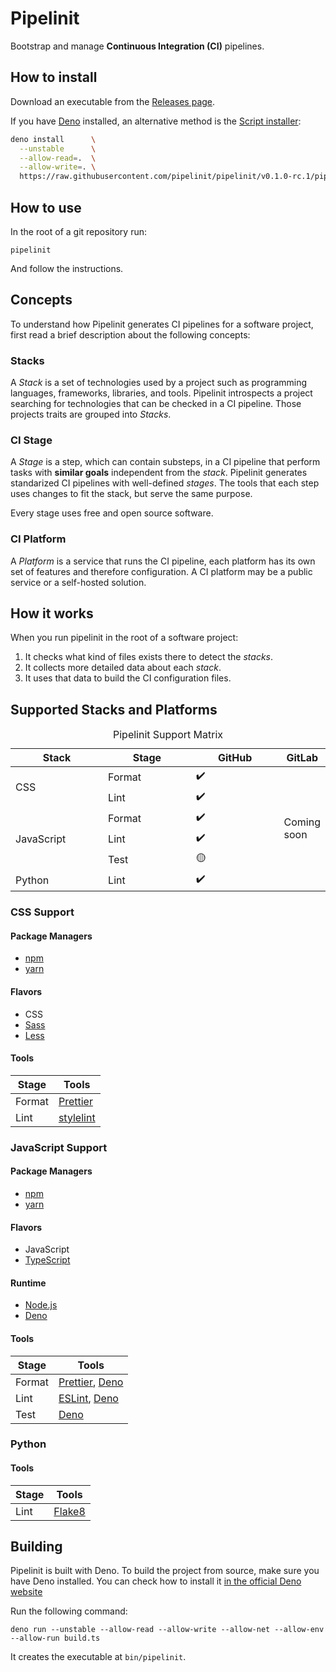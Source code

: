 # Pipelinit

Bootstrap and manage **Continuous Integration (CI)** pipelines.

## How to install

Download an executable from the [Releases page](https://github.com/pipelinit/pipelinit/releases).

If you have [Deno](https://deno.land/) installed, an alternative method is the
[Script installer](https://deno.land/manual@v1.13.1/tools/script_installer):
```bash
deno install      \
  --unstable      \
  --allow-read=.  \
  --allow-write=. \
  https://raw.githubusercontent.com/pipelinit/pipelinit/v0.1.0-rc.1/pipelinit.ts
```

## How to use

In the root of a git repository run:
```
pipelinit
```
And follow the instructions.

## Concepts

To understand how Pipelinit generates CI pipelines for a software project,
first read a brief description about the following concepts:

### Stacks

A _Stack_ is a set of technologies used by a project such as programming
languages, frameworks, libraries, and tools. Pipelinit introspects a project
searching for technologies that can be checked in a CI pipeline. Those projects
traits are grouped into _Stacks_.

### CI Stage

A _Stage_ is a step, which can contain substeps, in a CI pipeline that perform
tasks with **similar goals** independent from the _stack_. Pipelinit generates
standarized CI pipelines with well-defined _stages_. The tools that each step
uses changes to fit the stack, but serve the same purpose.

Every stage uses free and open source software.

### CI Platform

A _Platform_ is a service that runs the CI pipeline, each platform has its own
set of features and therefore configuration. A CI platform may be a public
service or a self-hosted solution.

## How it works

When you run pipelinit in the root of a software project:

1. It checks what kind of files exists there to detect the _stacks_.
2. It collects more detailed data about each _stack_.
3. It uses that data to build the CI configuration files.

## Supported Stacks and Platforms

<table>
  <caption class="title">Pipelinit Support Matrix</caption>
  <colgroup>
    <col style="width: 33.3333%;">
    <col style="width: 33.3333%;">
    <col style="width: 33.3334%;">
  </colgroup>
  <thead>
    <tr>
      <th>Stack</th>
      <th>Stage</th>
      <th>GitHub</th>
      <th>GitLab</th>
    </tr>
  </thead>
  <tbody>
    <tr>
      <td rowspan="2">CSS</td>
      <td>Format</td>
      <td>✔️</td>
      <td rowspan="7">Coming soon</td>
    </tr>
    <tr>
      <td>Lint</td>
      <td>✔️</td>
    </tr>
    <tr>
      <td rowspan="3">JavaScript</td>
      <td>Format</td>
      <td>✔️</td>
    </tr>
    <tr>
      <td>Lint</td>
      <td>✔️</td>
    </tr>
    <tr>
      <td>Test</td>
      <td>🟡</td>
    </tr>
    <tr>
      <td>Python</td>
      <td>Lint</td>
      <td>✔️</td>
    </tr>
  </tbody>
</table>

### CSS Support

#### Package Managers

- [npm](https://www.npmjs.com/)
- [yarn](https://yarnpkg.com/)

#### Flavors

- CSS
- [Sass](https://sass-lang.com/)
- [Less](https://lesscss.org/)

#### Tools

| Stage  |  Tools |
| -----  | ------ |
| Format | [Prettier](https://prettier.io/) |
| Lint   | [stylelint](https://stylelint.io/) |

### JavaScript Support

#### Package Managers

- [npm](https://www.npmjs.com/)
- [yarn](https://yarnpkg.com/)

#### Flavors

- JavaScript
- [TypeScript](https://www.typescriptlang.org/)

#### Runtime

- [Node.js](https://nodejs.org/)
- [Deno](https://deno.land/)

#### Tools

| Stage  | Tools |
| -----  | ----- |
| Format | [Prettier](https://prettier.io/), [Deno](https://deno.land/manual@v1.13.1/tools/formatter) |
| Lint   | [ESLint](https://eslint.org/), [Deno](https://deno.land/manual@v1.13.1/tools/linter) |
| Test   | [Deno](https://deno.land/manual@v1.13.1/testing) |

### Python

#### Tools

| Stage  | Tools |
| -----  | ----- |
| Lint   | [Flake8](https://flake8.pycqa.org/) |

## Building

Pipelinit is built with Deno. To build the project from source, make sure you
have Deno installed. You can check how to install it
[in the official Deno website](https://deno.land/#installation)

Run the following command:

```
deno run --unstable --allow-read --allow-write --allow-net --allow-env --allow-run build.ts
```

It creates the executable at `bin/pipelinit`.
